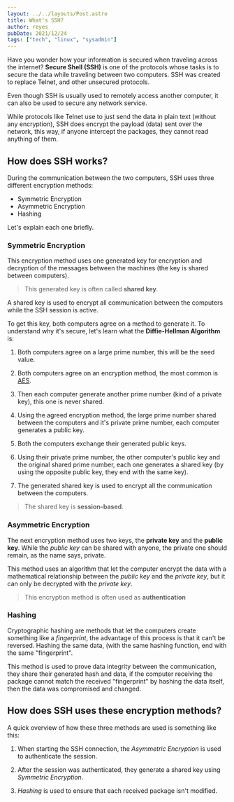 ```yaml
---
layout: ../../layouts/Post.astro
title: What's SSH?
author: reyes
pubDate: 2021/12/24
tags: ["tech", "linux", "sysadmin"]
---
```


Have you wonder how your information is secured when traveling across the internet? **Secure Shell (SSH)** is one of the protocols whose tasks is to secure the data while traveling between two computers. SSH was created to replace Telnet, and other unsecured protocols.

Even though SSH is usually used to remotely access another computer, it can also be used to secure any network service.

While protocols like Telnet use to just send the data in plain text (without any encryption), SSH does encrypt the payload (data) sent over the network, this way, if anyone intercept the packages, they cannot read anything of them.

## How does SSH works?

During the communication between the two computers, SSH uses three different encryption methods:

- Symmetric Encryption
- Asymmetric Encryption
- Hashing

Let's explain each one briefly.

### Symmetric Encryption

This encryption method uses one generated key for encryption and decryption of the messages between the machines (the key is shared between computers).

> This generated key is often called <strong class="glow">shared key</strong>.

A shared key is used to encrypt all communication between the computers while the SSH session is active.

To get this key, both computers agree on a method to generate it. To understand why it's secure, let's learn what the **Diffie-Hellman Algorithm** is:

1. Both computers agree on a large prime number, this will be the seed value.

2. Both computers agree on an encryption method, the most common is [AES](https://en.wikipedia.org/wiki/Advanced_Encryption_Standard).

3. Then each computer generate another prime number (kind of a private key), this one is never shared.

4. Using the agreed encryption method, the large prime number shared between the computers and it's private prime number, each computer generates a public key.

5. Both the computers exchange their generated public keys.

6. Using their private prime number, the other computer's public key and the original shared prime number, each one generates a shared key (by using the opposite public key, they end with the same key).

7. The generated shared key is used to encrypt all the communication between the computers.

> The shared key is <strong class="glow">session-based</strong>.

### Asymmetric Encryption

The next encryption method uses two keys, the **private key** and the **public key**. While the _public key_ can be shared with anyone, the private one should remain, as the name says, private.

This method uses an algorithm that let the computer encrypt the data with a mathematical relationship between the _public key_ and the _private key_, but it can only be decrypted with the _private key_.

> This encryption method is often used as <strong class="glow">authentication</strong>

### Hashing

Cryptographic hashing are methods that let the computers create something like a _fingerprint_, the advantage of this process is that it can't be reversed. Hashing the same data, (with the same hashing function, end with the same "fingerprint".

This method is used to prove data integrity between the communication, they share their generated hash and data, if the computer receiving the package cannot match the received "fingerprint" by hashing the data itself, then the data was compromised and changed.

## How does SSH uses these encryption methods?

A quick overview of how these three methods are used is something like this:

1. When starting the SSH connection, the _Asymmetric Encryption_ is used to authenticate the session.

2. After the session was authenticated, they generate a shared key using _Symmetric Encryption_.

3. _Hashing_ is used to ensure that each received package isn't modified.
